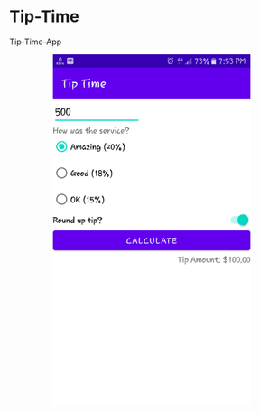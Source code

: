 # Tip-Time
Tip-Time-App
<p align="center">
  <img src="https://github.com/sourabhkumar47/Tip-Time/blob/master/Screenshots/Screenshot.png" width="350" title="hover text">
</p>
